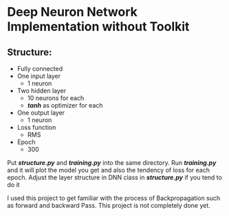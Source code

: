 # Deep Neuron Network Implementation without Toolkit

## Structure:
- Fully connected
- One input layer
  - 1 neuron
- Two hidden layer
  - 10 neurons for each
  - ***tanh*** as optimizer for each
- One output layer
  - 1 neuron
- Loss function
  - RMS
- Epoch
  - 300

Put ***structure.py*** and ***training.py*** into the same directory. Run ***training.py*** and it will plot the model you get and also the tendency of loss for each epoch.
Adjust the layer structure in DNN class in ***structure.py*** if you tend to do it

I used this project to get familiar with the process of Backpropagation such as forward and backward Pass. This project is not completely done yet.
